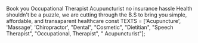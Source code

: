 Book you Occupational Therapist
Acupuncturist
no insurance hassle
Health shouldn't be a puzzle, we are cutting through the B.S to bring you simple, affordable, and transaparent healthcare
const TEXTS = ['Acupuncture', 'Massage', 'Chiropractor', "Dental",
"Cosmetic", "Dietitian", "Speech Therapist", "Occupational, Therapist", " Acupuncturist"];